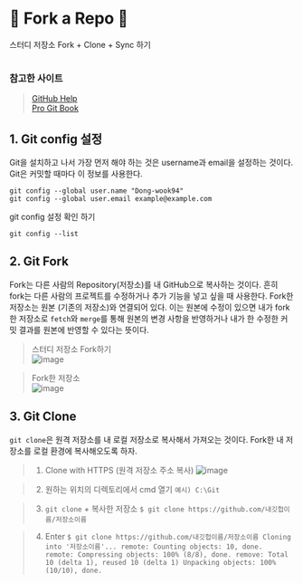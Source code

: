 # :rocket: Fork a Repo :rocket:
스터디 저장소 Fork + Clone + Sync 하기
```
```

### 참고한 사이트 
> [GitHub Help](https://help.github.com/en/github)   
> [Pro Git Book](https://git-scm.com/book/en/v2)


## 1. Git config 설정

Git을 설치하고 나서 가장 먼저 해야 하는 것은 username과 email을 설정하는 것이다. Git은 커밋할 때마다 이 정보를 사용한다.

  ```
  git config --global user.name "Dong-wook94"
  git config --global user.email example@example.com
  ```

git config 설정 확인 하기
```
git config --list
```



## 2. Git Fork
Fork는 다른 사람의 Repository(저장소)를 내 GitHub으로 복사하는 것이다. 흔히 fork는 다른 사람의 프로젝트를 수정하거나 추가 기능을 넣고 싶을 때 사용한다. Fork한 저장소는 원본 (기존의 저장소)와 연결되어 있다. 이는 원본에 수정이 있으면 내가 fork한 저장소로 `fetch`와 `merge`를 통해 원본의 변경 사항을 반영하거나 내가 한 수정한 커밋 결과를 원본에 반영할 수 있다는 뜻이다. 

> 스터디 저장소 Fork하기   
![image](https://user-images.githubusercontent.com/53888115/74158015-ad838000-4c5c-11ea-9fba-949af5054164.png)

> Fork한 저장소   
![image](https://user-images.githubusercontent.com/53888115/74160153-52ec2300-4c60-11ea-8ea3-1198e383c570.png)


## 3. Git Clone
`git clone`은 원격 저장소를 내 로컬 저장소로 복사해서 가져오는 것이다. Fork한 내 저장소를 로컬 환경에 복사해오도록 하자. 

> 1. Clone with HTTPS (원격 저장소 주소 복사)
![image](https://user-images.githubusercontent.com/53888115/74159624-6a76dc00-4c5f-11ea-9288-8be023507ff8.png)

> 2. 원하는 위치의 디렉토리에서 cmd 열기
`예시) C:\Git`

> 3. `git clone` + 복사한 저장소
`$ git clone https://github.com/내깃헙이름/저장소이름`

> 4. Enter
`$ git clone https://github.com/내깃헙이름/저장소이름
> Cloning into '저장소이름'...
> remote: Counting objects: 10, done.
> remote: Compressing objects: 100% (8/8), done.
> remove: Total 10 (delta 1), reused 10 (delta 1)
> Unpacking objects: 100% (10/10), done.`




